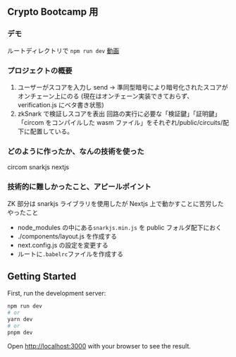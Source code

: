 ## Crypto Bootcamp 用

### デモ

ルートディレクトリで `npm run dev`
[動画](https://www.youtube.com/watch?v=eYzm8xuT9zE)

### プロジェクトの概要

1. ユーザーがスコアを入力し send -> 準同型暗号により暗号化されたスコアがオンチェーン上にのる
   (現在はオンチェーン実装できておらず、verification.js にベタ書き状態)
2. zkSnark で検証しスコアを表出
   回路の実行に必要な「検証鍵」「証明鍵」「circom をコンパイルした wasm ファイル」をそれぞれ/public/circuits/配下に配置している。

### どのように作ったか、なんの技術を使った

circom
snarkjs
nextjs

### 技術的に難しかったこと、アピールポイント

ZK 部分は snarkjs ライブラリを使用したが Nextjs 上で動かすことに苦労した
やったこと

- node_modules の中にある`snarkjs.min.js` を public フォルダ配下におく
- ./components/layout.js を作成する
- next.config.js の設定を変更する
- ルートに`.babelrc`ファイルを作成する

## Getting Started

First, run the development server:

```bash
npm run dev
# or
yarn dev
# or
pnpm dev
```

Open [http://localhost:3000](http://localhost:3000) with your browser to see the result.
